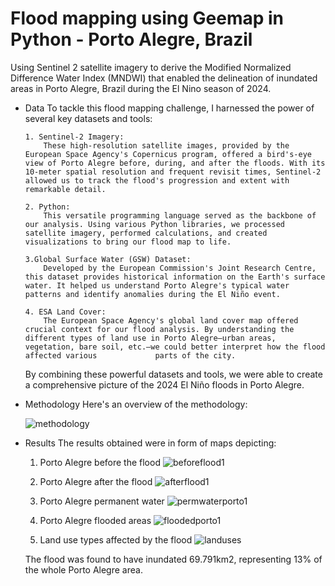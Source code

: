 # Flood mapping using Geemap in Python - Porto Alegre, Brazil
Using Sentinel 2 satellite imagery to derive the Modified Normalized Difference Water Index (MNDWI) that enabled the delineation of inundated areas in Porto Alegre, Brazil during the El Nino season of 2024.

- Data
    To tackle this flood mapping challenge, I harnessed the power of several key datasets and tools:

      1. Sentinel-2 Imagery:
          These high-resolution satellite images, provided by the European Space Agency's Copernicus program, offered a bird's-eye view of Porto Alegre before, during, and after the floods. With its 10-meter spatial resolution and frequent revisit times, Sentinel-2                  allowed us to track the flood's progression and extent with remarkable detail.

      2. Python:
          This versatile programming language served as the backbone of our analysis. Using various Python libraries, we processed satellite imagery, performed calculations, and created visualizations to bring our flood map to life.

      3.Global Surface Water (GSW) Dataset:
          Developed by the European Commission's Joint Research Centre, this dataset provides historical information on the Earth's surface water. It helped us understand Porto Alegre's typical water patterns and identify anomalies during the El Niño event.

      4. ESA Land Cover:
          The European Space Agency's global land cover map offered crucial context for our flood analysis. By understanding the different types of land use in Porto Alegre—urban areas, vegetation, bare soil, etc.—we could better interpret how the flood affected various             parts of the city.

    By combining these powerful datasets and tools, we were able to create a comprehensive picture of the 2024 El Niño floods in Porto Alegre.


- Methodology
    Here's an overview of the methodology:

  ![methodology](https://github.com/user-attachments/assets/7664fefc-fcfe-4231-b569-b2a075704138)


- Results
    The results obtained were in form of maps depicting:
    1. Porto Alegre before the flood
        ![beforeflood1](https://github.com/user-attachments/assets/cf85fef6-c5d1-4984-9375-546ae35f5701)

       
    2. Porto Alegre after the flood
       ![afterflood1](https://github.com/user-attachments/assets/eb1ea963-10e9-4827-88b2-82bb91c379f3)
       

    3. Porto Alegre permanent water
       ![permwaterporto1](https://github.com/user-attachments/assets/1222868a-4a71-452e-8b48-a96fec33fd73)
       

    4. Porto Alegre flooded areas
       ![floodedporto1](https://github.com/user-attachments/assets/5a02a68b-22fb-4588-a112-4f1d8cd9b0c9)
       

    5. Land use types affected by the flood
       ![landuses](https://github.com/user-attachments/assets/48ebb9ca-78e5-4fe4-9c29-bb026fa5cfc3)


  The flood was found to have inundated 69.791km2, representing 13% of the whole Porto Alegre area.
